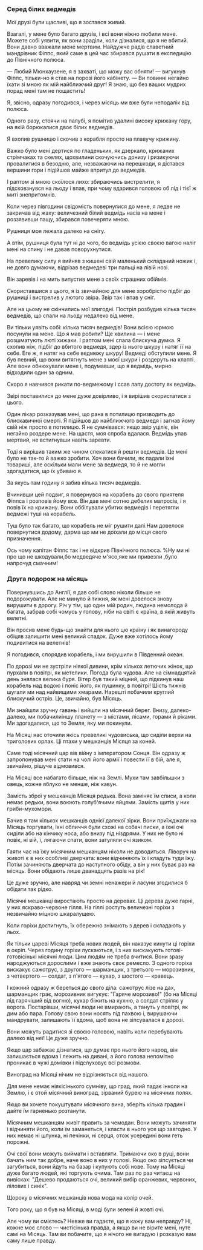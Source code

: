 ### Серед білих ведмедів

Мої друзі були щасливі, що я зостався живий.

Взагалі, у мене було багато друзів, і всі вони ніжно любили мене.
Можете собі уявити, як вони зраділи, коли дізналися, що я не вбитий.
Вони давно вважали мене мертвим.
Найдужче радів славетний мандрівник Фіппс, який саме в цей час збирався рушати в експедицію до Північного полюса.

— Любий Мюнхаузене, я в захваті, що можу вас обняти! — вигукнув Фіппс, тільки-но я став на порозі його кабінету.
— Ви повинні негайно їхати зі мною як мій найближчий друг!
Я знаю, що без ваших мудрих порад мені там не пощастить!

Я, звісно, одразу погодився, і через місяць ми вже були неподалік від полюса.

Одного разу, стоячи на палубі, я помітив удалині високу крижану гору, на якій борюкалися двоє білих ведмедів.

Я вхопив рушницю і скочив з корабля просто на плавучу крижину.

Важко було мені дертися по гладеньких, як дзеркало, крижаних стрімчаках та скелях, щохвилини скочуючись донизу і ризикуючи провалитися в безодню, але, незважаючи на перешкоди, я дістався вершини гори і підійшов майже впритул до ведмедів.

І раптом зі мною скоїлося лихо: збираючись вистрелити, я підсковзнувся на льоду і впав, при чому вдарився головою об лід і тієї ж миті знепритомнів.

Коли через півгодини свідомість повернулися до мене, я ледве не закричав від жаху: величезний білий ведмідь насів на мене і роззявивши пащу, збирався повечеряти мною.

Рушниця моя лежала далеко на снігу.

А втім, рушниця була тут ні до чого, бо ведмідь усією своєю вагою наліг мені на спину і не давав поворухнутися.

На превелику силу я вийняв з кишені свій маленький складаний ножик і, не довго думаючи, відрізав ведмедеві три пальці на лівій нозі.

Він заревів і на мить випустив мене з своїх страшних обіймів.

Скориставшися з цього, я із звичайною для мене хоробрістю підбіг до рушниці і вистрелив у лютого звіра.
Звір так і впав у сніг.

Але на цьому не скінчились мої злигодні. 
Постріл розбудив кілька тисяч ведмедів, що спали на льоду недалеко від мене.

Ви тільки уявіть собі: кілька тисяч ведмедів!
Вони всією юрмою посунули на мене.
Що я мав робити?
Ще хвилина — і мене розшматують люті хижаки.
І раптом мені спала блискуча думка.
Я схопив ніж, підбіг до вбитого ведмедя, здер із нього шкуру і натяг її на себе.
Еге ж, я натяг на себе ведмежу шкуру!
Ведмеді обступили мене.
Я був певний, що вони витягнуть мене з моєї шкури і роздеруть на клапті.
Але вони обнюхували мене і, подумавши, що я ведмідь, мирно відходили один за одним.

Скоро я навчився рикати по-ведмежому і ссав лапу достоту як ведмідь.

Звірі поставилися до мене дуже довірливо, і я вирішив скористатися з цього.

Один лікар розказував мені, що рана в потилицю призводить до блискавичної смерті.
Я підійшов до найближчого ведмедя і загнав йому свій ніж просто в потилицю.
Я не сумнівався: якщо звір уціліє, він негайно роздере мене.
На щастя, моя спроба вдалася.
Ведмідь упав мертвий, не встигнувши навіть заревти.

Тоді я вирішив таким же чином спекатися й решти ведмедів.
Це мені було не так-то й важко зробити.
Хоч вони бачили, як падали їхні товариші, але оскільки мали мене за ведмедя, то й не могли здогадатися, що їх убиваю я.

За якусь там годину я забив кілька тисяч ведмедів.

Вчинивши цей подвиг, я повернувся на корабель до свого приятеля Фіппса і розповів йому все.
Він дав мені сотню дебелих матросів, і я повів їх на крижану.
Вони оббілували убитих ведмедів і перетягли ведмежі туші на корабель.

Туш було так багато, що корабель не міг рушити далі.Нам довелося повернутися додому, дарма що ми не доїхали до місця свого призначення.

Ось чому капітан Фіппс так і не відкрив Північного полюса.
%Ну ми ні про що не шкодували,бо медведяче м'ясо,яке ми привезли ,було напрочуд смачним!

### Друга подорож на місяць

Повернувшись до Англії, я дав собі слово ніколи більше не подорожувати. 
Але не минуло й тижня, як мені довелося знову вирушити в дорогу.
Річ у тім, що один мій родич, людина немолода й багата, забрав собі чомусь у голову, ніби на світі є країна, в якій живуть велетні.

Він просив мене будь-що знайти для нього цю країну і як винагороду обіцяв залишити мені великий спадок.
Дуже вже хотілось йому подивитися на велетнів!

Я погодився, спорядив корабель, і ми вирушили в Південний океан.

По дорозі ми не зустріли ніякої дивини, крім кількох летючих жінок, що пурхали в повітрі, як метелики.
Погода була чудова.
Але на сімнадцятий день знялася велика буря.
Вітер був такий міцний, що підкинув наш корабель над водою і поніс його, як пушинку, в повітрі!
Шість тижнів шугали ми над найвищими хмарами.
Нарешті побачили круглий блискучий острів.
Це, звичайно, був Місяць.

Ми знайшли зручну гавань і вийшли на місячний берег.
Внизу, далеко-далеко, ми побачилиіншу планету — з містами, лісами, горами й ріками.
Ми здогадалися, що то Земля, яку ми покинули.

На Місяці нас оточили якісь превеликі чудовиська, що сиділи верхи на триголових орлах.
Ці птахи у мешканців Місяця за коней.

Саме тоді місячний цар вів війну з імператором Сонця.
Він одразу ж запропонував мені стати на чолі його армії і повести її в бій, але я, звичайно, рішуче відмовився.

На Місяці все набагато більше, ніж на Землі.
Мухи там завбільшки з овець, кожне яблуко не менше, ніж кавун.

Замість зброї у мешканців Місяця редька.
Вона заміняє їм списи, а коли немає редьки, вони воюють голуб'ячими яйцями.
Замість щитів у них гриби-мухомори.

Бачив я там кількох мешканців однієї далекої зірки.
Вони приїжджали на Місяць торгувати,
їхні обличчя були схожі на собачі писки, а їхні очі сиділи або на кінчику носа, або внизу під ніздрями.
У них не було ні повік, ні вій, і, лягаючи спати, вони затуляли очі язиком.

Гаяти час на їжу місячним мешканцям ніколи не доводиться.
Ліворуч на животі є в них особливі дверчата: вони відчиняють їх і кладуть туди їжу.
Потім зачиняють дверчата до наступного обіду, а він у них буває раз на місяць.
Вони обідають лише дванадцять разів на рік!

Це дуже зручно, але навряд чи земні ненажери й ласуни згодилися б обідати так рідко.

Місячні мешканці виростають просто на деревах.
Ці дерева дуже гарні, у них яскраво-червоне гілля.
На гіллі ростуть величезні горіхи з незвичайно міцною шкаралущею.

Коли горіхи достигнуть, їх обережно знімають з дерев і складають у льох.

Як тільки цареві Місяця треба нових людей, він наказує кинути ці горіхи в окріп.
Через годину горіхи лускаються, і з них вискакують готові-готовісінькі місячні люди.
Цим людям не треба вчитися.
Вони зразу народжуються дорослими і вже знають своє ремесло.
З одного горіха вискакує сажотрус, з другого — шарманщик, з третього — морозивник, з четвертого — солдат, з п'ятого — кухар, з шостого — кравець.

І кожний одразу ж береться до свого діла:
сажотрус лізе на дах, шарманщик грає, морозивник вигукує:
"Гаряче морозиво!" (бо на Місяці лід гарячіший від вогню), кухар біжить на кухню, а солдат стріляє у ворога.
Постарівши, місячні люди не вмирають, а тануть у повітрі, як дим або пара.
Голову свою вони носять під пахвою і, вирушаючи мандрувати, залишають її вдома, щоб вона не зіпсувалася в дорозі.

Вони можуть радитися зі своєю головою, навіть коли перебувають далеко від неї!
Це дуже зручно.

Якщо цар забажає дізнатися, що думає про нього його народ, він залишається вдома і лежить на дивані, а його голова непомітно проникає в чужі домівки і підслуховує всі розмови.

Виноград на Місяці нічим не відрізняється від нашого.

Для мене немає ніякісінького сумніву, що град, який падає інколи на Землю, і є отой місячний виноград, зірваний бурею на місячних полях.

Якщо ви хочете покуштувати місячного вина, зберіть кілька градин і дайте їм гарненько розтанути.

Місячним мешканцям живіт править за чемодан.
Вони можуть зачиняти і відчиняти його, коли їм заманеться, і класти в нього усе що завгодно.
У них немає ні шлунка, ні печінки, ні серця, отож усередині вони геть порожні.

Очі свої вони можуть виймати і вставляти.
Тримаючи око в руці, вони бачать ним так добре, наче воно в них у голові.
Якщо око зіпсується чи загубиться, вони йдуть на базар і купують собі нове.
Тому на Місяці дуже багато людей, які торгують очима.
Там раз по раз читаєш на вивісках: "Дешево продаються очі, великий вибір оранжевих, червоних, лілових і синіх".

Щороку в місячних мешканців нова мода на колір очей.

Того року, що я був на Місяці, в моді були зелені й жовті очі.

Але чому ви смієтесь?
Невже ви гадаєте, що я кажу вам неправду?
Ні, кожне моє слово — чистісінька правда, а якщо ви не вірите мені, нуте самі на Місяць.
Там ви побачите, що я нічого не вигадую і розказую вам саму лише правду.
